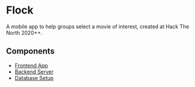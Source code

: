 # Flock
A mobile app to help groups select a movie of interest, created at Hack The North 2020++.

## Components
- [Frontend App](https://github.com/SPriyaJain/movie-night-htn/tree/main/movie-night-app)
- [Backend Server](https://github.com/SPriyaJain/movie-night-htn/tree/main/backend-app)
- [Database Setup](https://github.com/SPriyaJain/movie-night-htn/tree/main/database-setup)
